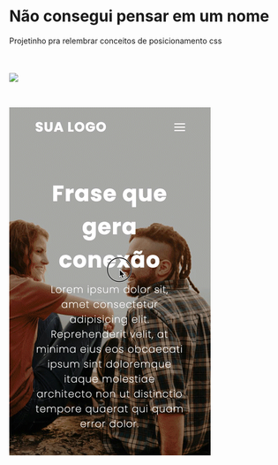 # Não consegui pensar em um nome

Projetinho pra relembrar conceitos de posicionamento css

<h1>
  <img src="https://github.com/Eduardosbk/Praticando/blob/main/gif.gif">
</h1>

<h1>
  <img align="center" src="https://github.com/Eduardosbk/Praticando/blob/main/mobile.gif">
</h1>

